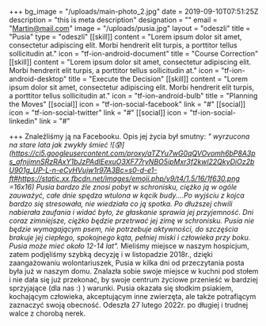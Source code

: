 +++
bg_image = "/uploads/main-photo_2.jpg"
date = 2019-09-10T07:51:25Z
description = "this is meta description"
designation = ""
email = "Martin@mail.com"
image = "/uploads/pusia.jpg"
layout = "odeszli"
title = "Pusia"
type = "odeszli"
[[skill]]
content = "Lorem ipsum dolor sit amet, consectetur adipiscing elit. Morbi hendrerit elit turpis, a porttitor tellus sollicitudin at."
icon = "tf-ion-android-document"
title = "Course Correction"
[[skill]]
content = "Lorem ipsum dolor sit amet, consectetur adipiscing elit. Morbi hendrerit elit turpis, a porttitor tellus sollicitudin at."
icon = "tf-ion-android-desktop"
title = "Execute the Decision"
[[skill]]
content = "Lorem ipsum dolor sit amet, consectetur adipiscing elit. Morbi hendrerit elit turpis, a porttitor tellus sollicitudin at."
icon = "tf-ion-android-bulb"
title = "Planning the Moves"
[[social]]
icon = "tf-ion-social-facebook"
link = "#"
[[social]]
icon = "tf-ion-social-twitter"
link = "#"
[[social]]
icon = "tf-ion-social-linkedin"
link = "#"

+++
Znaleźliśmy ją na Facebooku. Opis jej życia był smutny: _" wyrzucona na stare lata jak zwykły śmieć ![😰](https://ci5.googleusercontent.com/proxy/aTZYu7wG0qQVOvomh6bP8A3ps_afnjjmnSRzRAxY1bJzPAdlEexuO3XF77ryNBO5ipMxr3f2kwl22QkyDiOz2bU901g_UP-L-n-eCyHVujw1r97A3Bc=s0-d-e1-ft#https://static.xx.fbcdn.net/images/emoji.php/v9/t4/1.5/16/1f630.png =16x16) Pusia bardzo źle znosi pobyt w schronisku, ciężko ją w ogóle zauważyć, całe dnie spędza wtulona w kącik budy....Po wyjściu z kojca bardzo się stresowała, nie wiedziała co ją spotka. Po dłuższej chwili nabierała zaufania i widać było, że głaskanie sprawia jej przyjemność. Dni coraz zimniejsze, ciężko będzie przetrwać jej zimę w schronisku. Pusia nie będzie wymagającym psem, nie potrzebuje aktywności, do szczęścia brakuje jej ciepłego, spokojnego kąta, pełniej miski i człowieka przy boku. Pusia może mieć około 12-14 lat"._ Mieliśmy miejsce w naszym hospicjum, zatem podjęliśmy szybką decyzję i w listopadzie 2018r., dzięki zaangażowaniu wolontariuszek, Pusia w kilka dni od przeczytania posta była już w naszym domu. Znalazła sobie swoje miejsce w kuchni pod stołem i nie dała się już przekonać, by swoje centrum życiowe przenieść w bardziej sprzyjające (dla nas :) ) warunki. Pusia okazała się słodkim psiakiem, kochającym człowieka, akceptującym inne zwierzęta, ale także potrafiącym zaznaczyć swoją obecność. Odeszła 27 lutego 2022r. po długiej i trudnej walce z chorobą nerek.